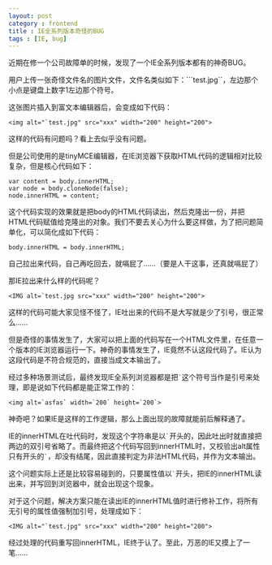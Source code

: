 ```yaml
---
layout: post
category : frontend
title : IE全系列版本奇怪的BUG
tags : [IE, bug]
---
```


近期在修一个公司故障单的时候，发现了一个IE全系列版本都有的神奇BUG。

用户上传一张奇怪文件名的图片文件，文件名类似如下：```test.jpg``，左边那个小点是键盘上数字1左边那个符号。

这张图片插入到富文本编辑器后，会变成如下代码：

	<img alt="`test.jpg" src="xxx" width="200" height="200">
	
这样的代码有问题吗？看上去似乎没有问题。

但是公司使用的是tinyMCE编辑器，在IE浏览器下获取HTML代码的逻辑相对比较复杂，但是核心代码如下：

	var content = body.innerHTML;
	var node = body.cloneNode(false);
	node.innerHTML = content;
	
这个代码实现的效果就是把body的HTML代码读出，然后克隆出一份，并把HTML代码赋值给克隆出的对象。我们不要去关心为什么要这样做，为了把问题简单化，可以简化成如下代码：

	body.innerHTML = body.innerHTML;
	
自己拉出来代码，自己再吃回去，就嗝屁了……（要是人干这事，还真就嗝屁了）

那IE拉出来什么样的代码呢？

	<IMG alt=`test.jpg src="xxx" width="200" height="200">
	
这样的代码可能大家见怪不怪了，IE吐出来的代码不是大写就是少了引号，很正常么……

但是奇怪的事情发生了，大家可以把上面的代码写在一个HTML文件里，在任意一个版本的IE浏览器运行一下。神奇的事情发生了，IE竟然不认这段代码了。IE认为这段代码是不符合规范的，直接当成文本输出了。

经过多种场景测试后，最终发现IE全系列浏览器都是把`` ` ``这个符号当作是引号来处理，即是说如下代码都是能正常工作的：

	<img alt=`asfas` width=`200` height=`200`>

神奇吧？如果IE是这样的工作逻辑，那么上面出现的故障就能前后解释通了。

IE的innerHTML在吐代码时，发现这个字符串是以`` ` ``开头的，因此吐出时就直接把两边的双引号省略了。而最终把这个代码写回到innerHTML时，又校验出alt属性只有开头的`` ` ``，却没有结尾，因此直接判定为非法HTML代码，并作为文本输出。

这个问题实际上还是比较容易碰到的，只要属性值以`` ` ``开头，把IE的innerHTML读出来，并写回到浏览器中，就会出现这个现象。

对于这个问题，解决方案只能在读出IE的innerHTML值时进行修补工作，将所有无引号的属性值强制加引号，处理成如下：

	<IMG alt="`test.jpg" src="xxx" width="200" height="200">
	
经过处理的代码重写回innerHTML，IE终于认了。至此，万恶的IE又摸上了一笔……